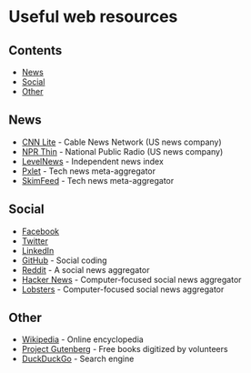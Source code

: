 # Useful web resources

## Contents

* [News](#news)
* [Social](#social)
* [Other](#other)

## News
- [CNN Lite](http://lite.cnn.io/en) - Cable News Network (US news company)
- [NPR Thin](http://thin.npr.org/) - National Public Radio (US news company)
- [LevelNews](https://levelnews.org/) - Independent news index
- [Pxlet](http://www.pxlet.com/) - Tech news meta-aggregator
- [SkimFeed](http://skimfeed.com/) - Tech news meta-aggregator

## Social

- [Facebook](https://facebook.com)
- [Twitter](https://twitter.com)
- [LinkedIn](https://linkedin.com)
- [GitHub](https://github.com) - Social coding
- [Reddit](https://reddit.com) - A social news aggregator
- [Hacker News](https://news.ycombinator.com) - Computer-focused social news aggregator
- [Lobsters](https://lobste.rs) - Computer-focused social news aggregator

## Other

- [Wikipedia](https://wikipedia.org/) - Online encyclopedia
- [Project Gutenberg](https://gutenberg.org) - Free books digitized by volunteers
- [DuckDuckGo](https://duckduckgo.com) - Search engine

